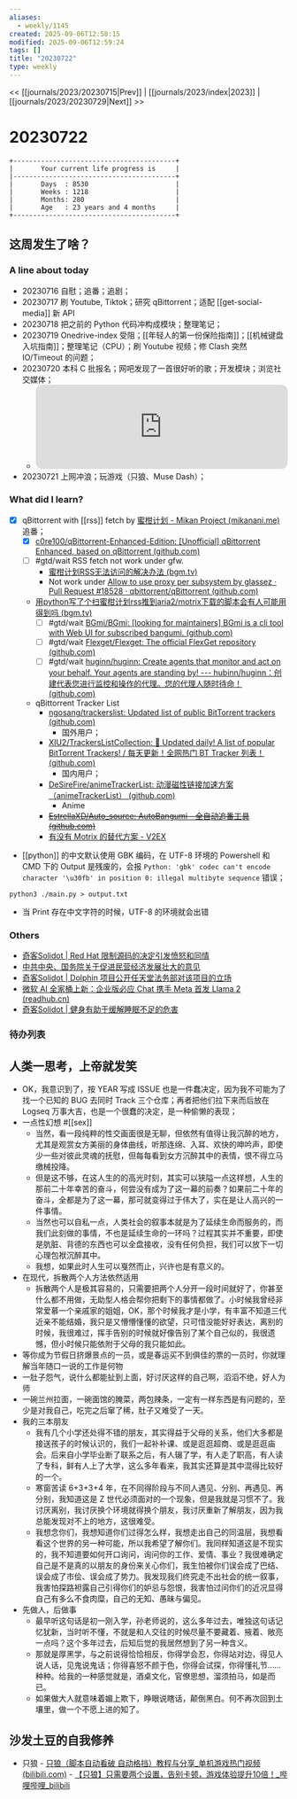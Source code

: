 ```yaml
---
aliases:
  - weekly/1145
created: 2025-09-06T12:58:15
modified: 2025-09-06T12:59:24
tags: []
title: "20230722"
type: weekly
---
```


<< [[journals/2023/20230715|Prev]] | [[journals/2023/index|2023]] | [[journals/2023/20230729|Next]] >>

# 20230722

```shell
+-----------------------------------------+
|       Your current life progress is     |
|-----------------------------------------+
|       Days  : 8530                      |
|       Weeks : 1218                      |
|       Months: 280                       |
|       Age   : 23 years and 4 months     |
+-----------------------------------------+
```

## 这周发生了啥？

### A line about today

- 20230716 自慰；追番；追剧；
- 20230717 刷 Youtube, Tiktok；研究 qBittorrent；适配 [[get-social-media]] 新 API
- 20230718 把之前的 Python 代码冲构成模块；整理笔记；
- 20230719 Onedrive-index 受阻；[[年轻人的第一份保险指南]]；[[机械键盘入坑指南]]；整理笔记（CPU）；刷 Youtube 视频；修 Clash 突然 IO/Timeout 的问题；
- 20230720 本科 C 批报名；网吧发现了一首很好听的歌；开发模块；浏览社交媒体；
  - <iframe style="border-radius:12px" src="https://open.spotify.com/embed/track/4qMaANWyL1F9vK3xWyrGNo?utm_source=generator" width="100%" height="152" frameBorder="0" allowfullscreen="" allow="autoplay; clipboard-write; encrypted-media; fullscreen; picture-in-picture" loading="lazy"></iframe>
- 20230721 上网冲浪；玩游戏（只狼、Muse Dash）；

### What did I learn?

- [x] qBittorrent with [[rss]] fetch by [蜜柑计划 - Mikan Project (mikanani.me)](https://mikanani.me/) 追番；
  - [x] [c0re100/qBittorrent-Enhanced-Edition: [Unofficial] qBittorrent Enhanced, based on qBittorrent (github.com)](https://github.com/c0re100/qBittorrent-Enhanced-Edition)
  - [ ] #gtd/wait RSS fetch not work under gfw.
	- [蜜柑计划RSS无法访问的解决办法 (bgm.tv)](https://bgm.tv/group/topic/380685)
	- Not work under [Allow to use proxy per subsystem by glassez · Pull Request #18528 · qbittorrent/qBittorrent (github.com)](https://github.com/qbittorrent/qBittorrent/pull/18528)
  - [用python写了个扫蜜柑计划rss推到aria2/motrix下载的脚本会有人可能用得到吗 (bgm.tv)](https://bgm.tv/group/topic/360778)
	- [ ] #gtd/wait [BGmi/BGmi: [looking for maintainers] BGmi is a cli tool with Web UI for subscribed bangumi. (github.com)](https://github.com/BGmi/BGmi)
	- [ ] #gtd/wait [Flexget/Flexget: The official FlexGet repository (github.com)](https://github.com/Flexget/Flexget)
	- [ ] #gtd/wait [huginn/huginn: Create agents that monitor and act on your behalf. Your agents are standing by! --- hubinn/huginn：创建代表您进行监控和操作的代理。您的代理人随时待命！ (github.com)](https://github.com/huginn/huginn)
  - qBittorrent Tracker List
	- [ngosang/trackerslist: Updated list of public BitTorrent trackers (github.com)](https://github.com/ngosang/trackerslist)
	  - 国外用户；
	- [XIU2/TrackersListCollection: 🎈 Updated daily! A list of popular BitTorrent Trackers! / 每天更新！全网热门 BT Tracker 列表！ (github.com)](https://github.com/XIU2/TrackersListCollection)
	  - 国内用户；
	- [DeSireFire/animeTrackerList: 动漫磁性链接加速方案（animeTrackerList） (github.com)](https://github.com/DeSireFire/animeTrackerList)
	  - Anime
	- ~~[EstrellaXD/Auto_source: AutoBangumi - 全自动追番工具 (github.com)](https://github.com/EstrellaXD/Auto_Bangumi)~~
	- [有没有 Motrix 的替代方案 - V2EX](https://www.v2ex.com/t/900542)
- [[python]] 的中文默认使用 GBK 编码，在 UTF-8 环境的 Powershell 和 CMD 下的 Output 是残废的，会报 `Python: 'gbk' codec can't encode character '\u30fb' in position 0: illegal multibyte sequence` 错误；

```shell
python3 ./main.py > output.txt
```

  - 当 Print 存在中文字符的时候，UTF-8 的环境就会出错

### Others

- [奇客Solidot | Red Hat 限制源码的决定引发愤怒和同情](https://www.solidot.org/story?sid=75538)
- [中共中央、国务院关于促进民营经济发展壮大的意见](https://readhub.cn/topic/8ryiUPLNsZb)
- [奇客Solidot | Dolphin 项目公开任天堂法务部对该项目的立场](https://www.solidot.org/story?sid=75582)
- [微软 AI 全家桶上新：企业版必应 Chat 携手 Meta 首发 Llama 2 (readhub.cn)](https://readhub.cn/topic/8rx2rbO3TNR)
- [奇客Solidot | 健身有助于缓解睡眠不足的危害](https://www.solidot.org/story?sid=75562)

### 待办列表

## 人类一思考，上帝就发笑

- OK，我意识到了，按 YEAR 写成 ISSUE 也是一件蠢决定，因为我不可能为了找一个已知的 BUG 去同时 Track 三个仓库；再者把他们拉下来而后放在 Logseq 万事大吉，也是一个很蠢的决定，是一种偷懒的表现；
- 一点性幻想 #[[sex]]
  - 当然，看一段纯粹的性交画面很是无聊，但依然有值得让我沉醉的地方，尤其是观赏女方美丽的身体曲线，听那连绵、入耳、欢快的呻吟声，即使少一些对彼此灵魂的抚慰，但每每看到女方沉醉其中的表情，恨不得立马缴械投降。
  - 但是这不够，在这人生的的高光时刻，其实可以狭隘一点这样想，人生的那前二十年幸苦的奋斗，何尝没有成为了这一幕的前奏？如果前二十年的奋斗，全都是为了这一幕，那可就变得过于伟大了，实在是让人高兴的一件事情。
  - 当然也可以自私一点，人类社会的叙事本就是为了延续生命而服务的，而我们此刻做的事情，不也是延续生命的一环吗？过程其实并不重要，即使是肮脏、背德的东西也可以全盘接收，没有任何负担，我们可以放下一切心理包袱沉醉其中。
  - 我想，如果此时人生可以戛然而止，兴许也是有意义的。
- 在现代，拆散两个人方法依然适用
  - 拆散两个人是极其容易的，只需要把两个人分开一段时间就好了，你甚至什么都不用做，无助型人格会帮你把剩下的事情都做了。小时候我曾经非常爱慕一个亲戚家的姐姐，OK，那个时候我才是小学，有丰富不知道三代近亲不能结婚，我只是又懵懵懂懂的欲望，只可惜没能好好表达，离别的时候，我很难过，挥手告别的时候就好像告别了某个自己似的，我很遗憾，但小时候只能依附于父母的我只能如此。
- 等你成为节假日挤爆景点的一员，或是春运买不到俱佳的票的一员时，你就理解当年随口一说的工作是何物
- 一肚子怨气，说什么都能扯到上面，好讨厌这样的自己啊，滔滔不绝，好人为师
- 一碗兰州拉面，一碗面馆的腌菜，两包辣条，一定有一样东西是有问题的，至少是对我自己，吃完之后窜了稀，肚子又难受了一天。
- 我的三本朋友
  - 我有几个小学还处得不错的朋友，其实得益于父母的关系，他们大多都是接送孩子的时候认识的，我们一起补补课、或是逛逛超商、或是逛逛庙会。后来自小学毕业断了联系之后，有人辍了学，有人走了职高，有人读了专科，鲜有人上了大学，这么多年看来，我其实还算是其中混得比较好的一个。
  - 寒窗苦读 6+3+3+4 年，在不同得阶段与不同人遇见、分别、再遇见、再分别，我知道这是 Z 世代必须面对的一个现象，但是我就是习惯不了。我讨厌离别，我讨厌换个环境就得换个朋友，我讨厌重新了解朋友，因为我总能发现对不上的地方，这很难受。
  - 我想念你们，我想知道你们过得怎么样，我想走出自己的同温层，我想看看这个世界的另一种可能，所以我希望了解你们。我同样知道这是不现实的，我不知道要如何开口询问，询问你的工作、爱情、事业？我很难确定自己是不是真的以朋友的身份来关心你们，我生怕被你们误会成了巴结、误会成了市侩、误会成了势力。我发现我们终究走不出社会的统一叙事，我害怕探路袒露自己引得你们的妒忌与怨恨，我害怕过问你们的近况显得自己有多么不食肉糜，自己的无知、愚昧与偏见。
- 先做人，后做事
  - 最早听这句话是初一刚入学，孙老师说的，这么多年过去，唯独这句话记忆犹新，当时听不懂，不就是和人交往的时候尽量不要藏着、掖着、敞亮一点吗？这个多年过去，后知后觉的我居然想到了另一种含义。
  - 那就是厚黑学，与之前说得恰恰相反，你得学会忍，你得站对边，得见人说人话，见鬼说鬼话；你得喜怒不颜于色，你得会试探，你得懂礼节......种种。给我的一种感觉就是，酒桌文化，官僚思想，溜须拍马，如是而已。
  - 如果做大人就意味着媚上欺下，睁眼说瞎话，颠倒黑白。何不再次回到土壤里，做一个不愿上进的知了。

## 沙发土豆的自我修养

- 只狼
      - [只狼（脚本自动看破 自动格挡）教程与分享_单机游戏热门视频 (bilibili.com)](https://www.bilibili.com/video/BV1rS4y1X7kY/)
      - [【只狼】只需要两个设置，告别卡顿，游戏体验提升10倍！_哔哩哔哩_bilibili](https://www.bilibili.com/video/BV1Fb41177T5/)
